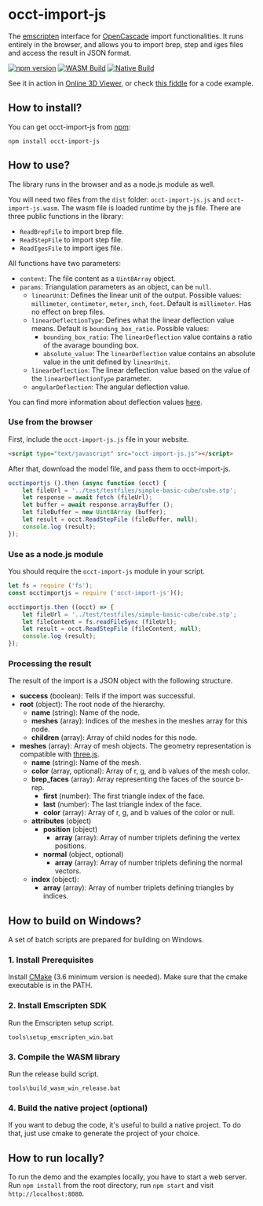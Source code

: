 # occt-import-js

The [emscripten](https://emscripten.org) interface for [OpenCascade](https://www.opencascade.com) import functionalities. It runs entirely in the browser, and allows you to import brep, step and iges files and access the result in JSON format.

[![npm version](https://badge.fury.io/js/occt-import-js.svg)](https://badge.fury.io/js/occt-import-js)
[![WASM Build](https://github.com/kovacsv/occt-import-js/actions/workflows/wasm_build.yml/badge.svg)](https://github.com/kovacsv/occt-import-js/actions/workflows/wasm_build.yml)
[![Native Build](https://github.com/kovacsv/occt-import-js/actions/workflows/native_build.yml/badge.svg)](https://github.com/kovacsv/occt-import-js/actions/workflows/native_build.yml)

See it in action in [Online 3D Viewer](https://3dviewer.net/#model=https://dl.dropbox.com/s/utieopxrxwujgmd/as1_pe_203.stp), or check [this fiddle](https://jsfiddle.net/kovacsv/rzhq9gxj) for a code example.

## How to install?

You can get occt-import-js from [npm](https://www.npmjs.com/package/occt-import-js):

```
npm install occt-import-js
```

## How to use?

The library runs in the browser and as a node.js module as well.

You will need two files from the `dist` folder: `occt-import-js.js` and `occt-import-js.wasm`. The wasm file is loaded runtime by the js file. There are three public functions in the library:

- `ReadBrepFile` to import brep file.
- `ReadStepFile` to import step file.
- `ReadIgesFile` to import iges file.

All functions have two parameters:

- `content`: The file content as a `Uint8Array` object.
- `params`: Triangulation parameters as an object, can be `null`.
  - `linearUnit`: Defines the linear unit of the output. Possible values: `millimeter`, `centimeter`, `meter`, `inch`, `foot`. Default is `millimeter`. Has no effect on brep files.
  - `linearDeflectionType`: Defines what the linear deflection value means. Default is `bounding_box_ratio`. Possible values:
    - `bounding_box_ratio`: The `linearDeflection` value contains a ratio of the avarage bounding box.
    - `absolute_value`: The `linearDeflection` value contains an absolute value in the unit defined by `linearUnit`.
  - `linearDeflection`: The linear deflection value based on the value of the `linearDeflectionType` parameter.
  - `angularDeflection`: The angular deflection value.

You can find more information about deflection values [here](https://dev.opencascade.org/doc/overview/html/occt_user_guides__mesh.html).

### Use from the browser

First, include the `occt-import-js.js` file in your website.

```html
<script type="text/javascript" src="occt-import-js.js"></script>
```

After that, download the model file, and pass them to occt-import-js.

```js
occtimportjs ().then (async function (occt) {
    let fileUrl = '../test/testfiles/simple-basic-cube/cube.stp';
    let response = await fetch (fileUrl);
    let buffer = await response.arrayBuffer ();
    let fileBuffer = new Uint8Array (buffer);
    let result = occt.ReadStepFile (fileBuffer, null);
    console.log (result);
});
```

### Use as a node.js module

You should require the `occt-import-js` module in your script.

```js
let fs = require ('fs');
const occtimportjs = require ('occt-import-js')();

occtimportjs.then ((occt) => {
    let fileUrl = '../test/testfiles/simple-basic-cube/cube.stp';
    let fileContent = fs.readFileSync (fileUrl);
    let result = occt.ReadStepFile (fileContent, null);
    console.log (result);
});
```

### Processing the result

The result of the import is a JSON object with the following structure.

- **success** (boolean): Tells if the import was successful.
- **root** (object): The root node of the hierarchy.
  - **name** (string): Name of the node.
  - **meshes** (array): Indices of the meshes in the meshes array for this node.
  - **children** (array): Array of child nodes for this node.
- **meshes** (array): Array of mesh objects. The geometry representation is compatible with [three.js](https://github.com/mrdoob/three.js).
  - **name** (string): Name of the mesh.
  - **color** (array, optional): Array of r, g, and b values of the mesh color.
  - **brep_faces** (array): Array representing the faces of the source b-rep.
    - **first** (number): The first triangle index of the face.
    - **last** (number): The last triangle index of the face.
    - **color** (array): Array of r, g, and b values of the color or null.
  - **attributes** (object)
    - **position** (object)
      - **array** (array): Array of number triplets defining the vertex positions.
    - **normal** (object, optional)
      - **array** (array): Array of number triplets defining the normal vectors.
  - **index** (object):
    - **array** (array): Array of number triplets defining triangles by indices.

## How to build on Windows?

A set of batch scripts are prepared for building on Windows.

### 1. Install Prerequisites

Install [CMake](https://cmake.org) (3.6 minimum version is needed). Make sure that the cmake executable is in the PATH.

### 2. Install Emscripten SDK

Run the Emscripten setup script.

```
tools\setup_emscripten_win.bat
```

### 3. Compile the WASM library

Run the release build script.

```
tools\build_wasm_win_release.bat
```

### 4. Build the native project (optional)

If you want to debug the code, it's useful to build a native project. To do that, just use cmake to generate the project of your choice.

## How to run locally?

To run the demo and the examples locally, you have to start a web server. Run `npm install` from the root directory, run `npm start` and visit `http://localhost:8080`.
